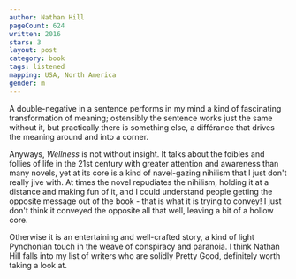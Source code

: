 ```yaml
---
author: Nathan Hill
pageCount: 624
written: 2016
stars: 3
layout: post
category: book
tags: listened
mapping: USA, North America
gender: m
---
```


A double-negative in a sentence performs in my mind a kind of fascinating transformation of meaning; ostensibly the sentence works just the same without it, but practically there is something else, a différance that drives the meaning around and into a corner.

Anyways, _Wellness_ is not without insight. It talks about the foibles and follies of life in the 21st century with greater attention and awareness than many novels, yet at its core is a kind of navel-gazing nihilism that I just don't really jive with. At times the novel repudiates the nihilism, holding it at a distance and making fun of it, and I could understand people getting the opposite message out of the book - that is what it is trying to convey! I just don't think it conveyed the opposite all that well, leaving a bit of a hollow core.

Otherwise it is an entertaining and well-crafted story, a kind of light Pynchonian touch in the weave of conspiracy and paranoia. I think Nathan Hill falls into my list of writers who are solidly Pretty Good, definitely worth taking a look at.
